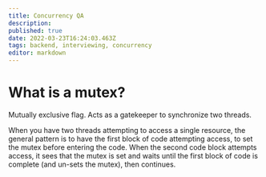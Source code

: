 ```yaml
---
title: Concurrency QA
description: 
published: true
date: 2022-03-23T16:24:03.463Z
tags: backend, interviewing, concurrency
editor: markdown
---
```


# What is a mutex?
Mutually exclusive flag. Acts as a gatekeeper to synchronize two threads. 

When you have two threads attempting to access a single resource, the general pattern is to have the first block of code attempting access, to set the mutex before entering the code. When the second code block attempts access, it sees that the mutex is set and waits until the first block of code is complete (and un-sets the mutex), then continues.